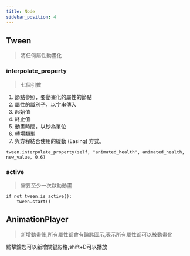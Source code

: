 ```yaml
---
title: Node 
sidebar_position: 4
---
```



## Tween

> 將任何屬性動畫化

### interpolate_property

> 七個引數

1. 節點參照，要動畫化的屬性的節點
2. 屬性的識別子，以字串傳入
3. 起始值
4. 終止值
5. 動畫時間，以秒為單位
6. 轉場類型
7. 與方程結合使用的緩動 (Easing) 方式。


```
tween.interpolate_property(self, "animated_health", animated_health, new_value, 0.6)
```

### active

> 需要至少一次啟動動畫

```
if not tween.is_active():
	tween.start()
```


## AnimationPlayer

> 新增動畫後,所有屬性都會有鑰匙圖示,表示所有屬性都可以被動畫化

點擊鑰匙可以新增關鍵影格,shift+D可以播放


